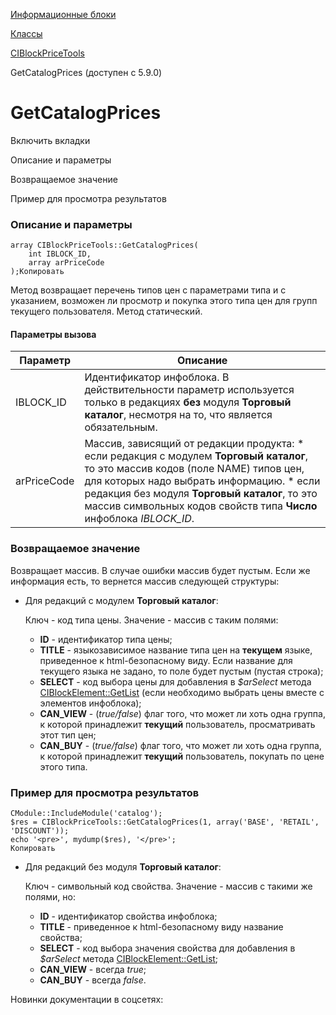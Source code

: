 [Информационные блоки](/api_help/iblock/index.php)

[Классы](/api_help/iblock/classes/index.php)

[CIBlockPriceTools](/api_help/iblock/classes/ciblockpricetools/index.php)

GetCatalogPrices (доступен с 5.9.0)

GetCatalogPrices
================

Включить вкладки

Описание и параметры

Возвращаемое значение

Пример для просмотра результатов

### Описание и параметры

```
array CIBlockPriceTools::GetCatalogPrices(
	int IBLOCK_ID, 
	array arPriceCode
);Копировать
```

Метод возвращает перечень типов цен с параметрами типа и с указанием, возможен ли просмотр и покупка этого типа цен для групп текущего пользователя. Метод статический.

#### Параметры вызова

| Параметр | Описание |
| --- | --- |
| IBLOCK\_ID | Идентификатор инфоблока. В действительности параметр используется только в редакциях **без** модуля **Торговый каталог**, несмотря на то, что является обязательным. |
| arPriceCode | Массив, зависящий от редакции продукта:  * если редакция с модулем **Торговый каталог**, то это массив кодов (поле NAME) типов цен, для которых надо выбрать информацию. * если редакция без модуля **Торговый каталог**, то это массив символьных кодов свойств типа **Число** инфоблока *IBLOCK\_ID*. |

### Возвращаемое значение

Возвращает массив. В случае ошибки массив будет пустым. Если же информация есть, то вернется массив следующей структуры:

* Для редакций с модулем **Торговый каталог**:

  Ключ - код типа цены. Значение - массив с таким полями:

  + **ID** - идентификатор типа цены;
  + **TITLE** - языкозависимое название типа цен на **текущем** языке, приведенное к html-безопасному виду. Если название для текущего языка не задано, то поле будет пустым (пустая строка);
  + **SELECT** - код выбора цены для добавления в *$arSelect* метода [CIBlockElement::GetList](/api_help/iblock/classes/ciblockelement/getlist.php) (если необходимо выбрать цены вместе с элементов инфоблока);
  + **CAN\_VIEW** - (*true/false*) флаг того, что может ли хоть одна группа, к которой принадлежит **текущий** пользователь, просматривать этот тип цен;
  + **CAN\_BUY** - (*true/false*) флаг того, что может ли хоть одна группа, к которой принадлежит **текущий** пользователь, покупать по цене этого типа.

### Пример для просмотра результатов

```
CModule::IncludeModule('catalog');
$res = CIBlockPriceTools::GetCatalogPrices(1, array('BASE', 'RETAIL', 'DISCOUNT'));
echo '<pre>', mydump($res), '</pre>';
Копировать
```

- Для редакций без модуля **Торговый каталог**:

  Ключ - символьный код свойства. Значение - массив с такими же полями, но:

  * **ID** - идентификатор свойства инфоблока;
  * **TITLE** - приведенное к html-безопасному виду название свойства;
  * **SELECT** - код выбора значения свойства для добавления в *$arSelect* метода [CIBlockElement::GetList](/api_help/iblock/classes/ciblockelement/getlist.php);
  * **CAN\_VIEW** - всегда *true*;
  * **CAN\_BUY** - всегда *false*.

Новинки документации в соцсетях:
